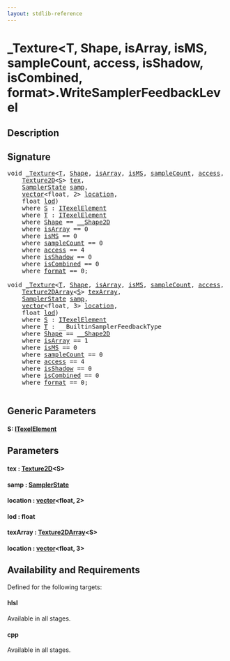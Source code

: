 ```yaml
---
layout: stdlib-reference
---
```


# \_Texture\<T, Shape, isArray, isMS, sampleCount, access, isShadow, isCombined, format\>\.WriteSamplerFeedbackLevel

## Description





## Signature 

<pre>
<span class="code_keyword">void</span> <a href="../types/0texture-01/index.html" class="code_type">_Texture</a>&lt;<a href="../types/0texture-01/index.html#typeparam-T" class="code_type">T</a>, <a href="../types/0texture-01/index.html#typeparam-Shape" class="code_type">Shape</a>, <a href="../types/0texture-01/index.html#decl-isArray" class="code_var">isArray</a>, <a href="../types/0texture-01/index.html#decl-isMS" class="code_var">isMS</a>, <a href="../types/0texture-01/index.html#decl-sampleCount" class="code_var">sampleCount</a>, <a href="../types/0texture-01/index.html#decl-access" class="code_var">access</a>, <a href="../types/0texture-01/index.html#decl-isShadow" class="code_var">isShadow</a>, <a href="../types/0texture-01/index.html#decl-isCombined" class="code_var">isCombined</a>, <a href="../types/0texture-01/index.html#decl-format" class="code_var">format</a>&gt;.<a href="writesamplerfeedbacklevel-05ck.html">WriteSamplerFeedbackLevel</a>&lt;<a href="writesamplerfeedbacklevel-05ck.html#typeparam-S" class="code_type">S</a>&gt;(
    <a href=".html" class="code_type">Texture2D</a>&lt;<a href="writesamplerfeedbacklevel-05ck.html#typeparam-S" class="code_type">S</a>&gt; <a href="writesamplerfeedbacklevel-05ck.html#decl-tex" class="code_param">tex</a>,
    <a href="../types/samplerstate-07/index.html" class="code_type">SamplerState</a> <a href="writesamplerfeedbacklevel-05ck.html#decl-samp" class="code_param">samp</a>,
    <a href="../types/vector/index.html" class="code_type">vector</a>&lt;<span class="code_keyword">float</span>, 2&gt; <a href="writesamplerfeedbacklevel-05ck.html#decl-location" class="code_param">location</a>,
    <span class="code_keyword">float</span> <a href="writesamplerfeedbacklevel-05ck.html#decl-lod" class="code_param">lod</a>)
    <span class='code_keyword'>where</span> <a href="writesamplerfeedbacklevel-05ck.html#typeparam-S" class="code_type">S</a> : <a href="../interfaces/itexelelement-016/index.html" class="code_type">ITexelElement</a>
    <span class='code_keyword'>where</span> <a href="../types/0texture-01/index.html#typeparam-T" class="code_type">T</a> : <a href="../interfaces/itexelelement-016/index.html" class="code_type">ITexelElement</a>
    <span class='code_keyword'>where</span> <a href="../types/0texture-01/index.html#typeparam-Shape" class="code_type">Shape</a> == <a href="../types/0_shape2d-028/index.html" class="code_type">__Shape2D</a>
    <span class='code_keyword'>where</span> <a href="../types/0texture-01/index.html#decl-isArray" class="code_var">isArray</a> == 0
    <span class='code_keyword'>where</span> <a href="../types/0texture-01/index.html#decl-isMS" class="code_var">isMS</a> == 0
    <span class='code_keyword'>where</span> <a href="../types/0texture-01/index.html#decl-sampleCount" class="code_var">sampleCount</a> == 0
    <span class='code_keyword'>where</span> <a href="../types/0texture-01/index.html#decl-access" class="code_var">access</a> == 4
    <span class='code_keyword'>where</span> <a href="../types/0texture-01/index.html#decl-isShadow" class="code_var">isShadow</a> == 0
    <span class='code_keyword'>where</span> <a href="../types/0texture-01/index.html#decl-isCombined" class="code_var">isCombined</a> == 0
    <span class='code_keyword'>where</span> <a href="../types/0texture-01/index.html#decl-format" class="code_var">format</a> == 0;

<span class="code_keyword">void</span> <a href="../types/0texture-01/index.html" class="code_type">_Texture</a>&lt;<a href="../types/0texture-01/index.html#typeparam-T" class="code_type">T</a>, <a href="../types/0texture-01/index.html#typeparam-Shape" class="code_type">Shape</a>, <a href="../types/0texture-01/index.html#decl-isArray" class="code_var">isArray</a>, <a href="../types/0texture-01/index.html#decl-isMS" class="code_var">isMS</a>, <a href="../types/0texture-01/index.html#decl-sampleCount" class="code_var">sampleCount</a>, <a href="../types/0texture-01/index.html#decl-access" class="code_var">access</a>, <a href="../types/0texture-01/index.html#decl-isShadow" class="code_var">isShadow</a>, <a href="../types/0texture-01/index.html#decl-isCombined" class="code_var">isCombined</a>, <a href="../types/0texture-01/index.html#decl-format" class="code_var">format</a>&gt;.<a href="writesamplerfeedbacklevel-05ck.html">WriteSamplerFeedbackLevel</a>&lt;<a href="writesamplerfeedbacklevel-05ck.html#typeparam-S" class="code_type">S</a>&gt;(
    <a href=".html" class="code_type">Texture2DArray</a>&lt;<a href="writesamplerfeedbacklevel-05ck.html#typeparam-S" class="code_type">S</a>&gt; <a href="writesamplerfeedbacklevel-05ck.html#decl-texArray" class="code_param">texArray</a>,
    <a href="../types/samplerstate-07/index.html" class="code_type">SamplerState</a> <a href="writesamplerfeedbacklevel-05ck.html#decl-samp" class="code_param">samp</a>,
    <a href="../types/vector/index.html" class="code_type">vector</a>&lt;<span class="code_keyword">float</span>, 3&gt; <a href="writesamplerfeedbacklevel-05ck.html#decl-location" class="code_param">location</a>,
    <span class="code_keyword">float</span> <a href="writesamplerfeedbacklevel-05ck.html#decl-lod" class="code_param">lod</a>)
    <span class='code_keyword'>where</span> <a href="writesamplerfeedbacklevel-05ck.html#typeparam-S" class="code_type">S</a> : <a href="../interfaces/itexelelement-016/index.html" class="code_type">ITexelElement</a>
    <span class='code_keyword'>where</span> <a href="../types/0texture-01/index.html#typeparam-T" class="code_type">T</a> : __BuiltinSamplerFeedbackType
    <span class='code_keyword'>where</span> <a href="../types/0texture-01/index.html#typeparam-Shape" class="code_type">Shape</a> == <a href="../types/0_shape2d-028/index.html" class="code_type">__Shape2D</a>
    <span class='code_keyword'>where</span> <a href="../types/0texture-01/index.html#decl-isArray" class="code_var">isArray</a> == 1
    <span class='code_keyword'>where</span> <a href="../types/0texture-01/index.html#decl-isMS" class="code_var">isMS</a> == 0
    <span class='code_keyword'>where</span> <a href="../types/0texture-01/index.html#decl-sampleCount" class="code_var">sampleCount</a> == 0
    <span class='code_keyword'>where</span> <a href="../types/0texture-01/index.html#decl-access" class="code_var">access</a> == 4
    <span class='code_keyword'>where</span> <a href="../types/0texture-01/index.html#decl-isShadow" class="code_var">isShadow</a> == 0
    <span class='code_keyword'>where</span> <a href="../types/0texture-01/index.html#decl-isCombined" class="code_var">isCombined</a> == 0
    <span class='code_keyword'>where</span> <a href="../types/0texture-01/index.html#decl-format" class="code_var">format</a> == 0;

</pre>

## Generic Parameters

####  <a id="typeparam-S"></a>S: [ITexelElement](../interfaces/itexelelement-016/index.html)

## Parameters

####  <a id="decl-tex"></a>tex  : [Texture2D](.html)\<S\>
####  <a id="decl-samp"></a>samp  : [SamplerState](../types/samplerstate-07/index.html)
####  <a id="decl-location"></a>location  : [vector](../types/vector/index.html)\<float, 2\>
####  <a id="decl-lod"></a>lod  : float
####  <a id="decl-texArray"></a>texArray  : [Texture2DArray](.html)\<S\>
####  <a id="decl-location"></a>location  : [vector](../types/vector/index.html)\<float, 3\>

## Availability and Requirements

Defined for the following targets:

#### hlsl
Available in all stages.

#### cpp
Available in all stages.




